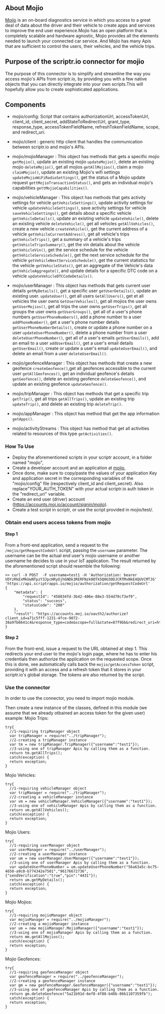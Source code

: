 ## About Mojio

[Mojio](https://www.moj.io/developer/) is an on-board diagnostics service in which you access to a great deal of data about the driver and their vehicle to create apps and services to improve the end user experience.Mojio has an open platform that is completely scalable and hardware agnostic, Mojio provides all the elements needed to launch your connected car service. And Mojio has many Apis that are sufficient to control the users, their vehicles, and the vehicle trips.

## Purpose of the scriptr.io connector for mojio
The purpose of this connector is to simplify and streamline the way you access mojio's APIs from scriptr.io, by providing you with a few native objects that you can directly integrate into your own scripts.This will hopefully allow you to create sophisticated applications.

## Components

- mojio/config: Script that contains authorizationUrl, accessTokenUrl, client_id, client_secret, addStateToRedirectUrl, grant_type, response_type, accessTokenFieldName, refreshTokenFieldName, scope, and redirect_uri.

- mojio/client : generic http client that handles the communication between scriptr.io and mojio's APIs.

- mojio/mojioManager : This object has methods that gets a specific mojio ```getMojio()```, update an existing mojio ```updateMojio()```, delete an existing mojio ```deleteMojio()```, get all mojios ```getAllMojios()```, claim a mojio ```claimMojio()```, update an existing Mojio's wifi settings ```updateMojioWiFiRadioSettings()```, get the status of a Mojio update request ```gettMojioTransactionStatus()```, and gets an individual mojio's capabilities ```gettMojioCapabilities()```.

- mojio/vehicleManager : This object has methods that gets activity settings for vehicle ```getVehicleSettings()```, update activity settings for vehicle ```updateVehicleSettings()```, save activity settings for vehicle ```saveVehicleSettings()```, get details about a specific vehicle ```getVehicleDetails()```, update an existing vehicle ```updateVehicle()```, delete an existing vehicle ```deleteVehicle()```, get all vehicles ```getAllVehicles()```, create a new vehicle ```createVehicle()```, get the current address of a vehicle ```getVehicleCurrentAddress()```, get all vehicle's trips ```getVehicleTrips()```, get a summary of a vehicle's trips ```getVehicleTripsSummary()```, get the vin details about the vehicle ```getVehicleVin()```, get the service schedule for the vehicle ```getVehicleServiceSchedule()```, get the next service schedule for the vehicle ```getVehicleNextServiceSchedule()```, get the current statistics for the vehicle ```getVehicleStats()```, get an aggregate of the Vehicle's data ```getVehicleAggregate()```, and update details for a specific DTC code on a vehicle ```updateVehicleDTCCodeDetails()```.

- mojio/userManager : This object has methods that gets current user details ```getMyDetails()```, get a specific user ```getUserDetails()```, update an existing user. ```updateUser()```, get all users ```GetAllUsers()```, get et all vehicles the user owns ```GetUserVehicles()```, get all mojios the user owns ```getUserMojios()```, get all trips the user owns ```getUserTrips()```, get all groups the user owns ```getUserGroups()```, get all of a user's phone numbers ```getUserPhoneNumbers()```, add a phone number to a user ```addPhoneNumber()```, get a user's phone number details ```getUserPhoneNumberDetails()```, create or update a phone number on a user ```updateUserPhoneNumber()```, delete a phone number from a user ```deleteUserPhoneNumber()```, get all of a user's emails ```getUserEmails()```, add an email to a user ```addUserEmail()```, get a user's email details ```getUserEmail()```, create or update a user's email ```updateUserEmail()```, and delete an email from a user ```deleteUserEmail()```.

- mojio/geofenceManager : This object has methods that create a new geofence ```createGeofence()```,get all geofences accessible to the current user ```getAllGeofences()```, get an individual geofence's details ```getGeofence()```, delete an existing geofence ```deleteGeofence()```, and update an existing geofence ```updateGeofence()```.

- mojio/tripManager : This object has methods that get a specific trip ```getTrip()```, get all trips ```getAllTrips()```, update an existing trip ```updateTrip()```, and delete an existing trip ```deleteTrip()```.

- mojio/appManager : This object has method that get the app information ```getApps()```.

- mojio/activityStreams : This object has method that get all activities related to resources of this type ```getActivities()```.

### How To Use
- Deploy the aforementioned scripts in your scriptr account, in a folder named "mojio",
- Create a developer account and an application at [mojio](https://www.moj.io/developer/),
- Once done, make sure to copy/paste the values of your application Key and application secret in the corresponding variables of the "mojio/config" file (respectively client_id and client_secret). Also replace"YOUR_AUTH_TOKEN" with your actual scriptr.io auth token in the "redirect_uri" variable.
- Create an end user (driver) account (https://accounts.moj.io/account/signin/mojio).
- Create a test script in scriptr, or use the script provided in mojio/test/. 

### Obtain end users access tokens from mojio

#### Step 1
From a front-end application, send a request to the ```/mojio/getRequestCodeUrl``` script, passing the ```username``` parameter. 
The username can be the actual end user's mojio username or another username he decides to use in your IoT application. 
The result returned by the aforementioned script should resemble the following:
```
>> curl -X POST  -F username=test1 -H 'Authorization: bearer VDYzRkExMkUwNTpzY3JpcHRyOjhGNDk3RERFNzk0OTk5Q0U3ODJCRTMxNkE4QUVCMTJG' 'https://api.scriptrapps.io/mojio/authorization/getRequestCodeUrl'
{
	"metadata": {
		"requestId": "458034fd-3b42-406e-88e3-554d70cf3ef9",
		"status": "success",
		"statusCode": "200"
	},
	"result": "https://accounts.moj.io/oauth2/authorize?client_id=a71c5fff-1231-4fce-9072-38a9fb6641c4&response_type=code&scope=full&state=87f9bb&redirect_uri=https%3A%2F%2Fapi.scriptr.io%2Fmojio%2Fauthorization%2FgetAccessToken%3Fauth_token%3DVDYzRkExMkUwNQ%3D%3D"
}
```

#### Step 2

From the front-end, issue a request to the URL obtained at step 1. This redirects your end user to the mojio's login page, 
where he has to enter his credentials then authorize the application on the requested scope. 
Once this is done, xee automatically calls back the ```mojio/getAccessToken``` script, providing it with an access and a refresh token that it stores in your scriptr.io's global storage. The tokens are also returned by the script.

### Use the connector

In order to use the connector, you need to import mojio module.

Then create a new instance of the classes, defined in this module (we assume that we already otbained an access token for the given user) example:
Mojio Trips:
```
try{
  //1-requiring tripManager object
  var tripManager = require("../tripManager");
  //2-creating a tripManager instance
  var tm = new tripManager.TripManager({"username":"test1"});
  //3-using one of tripManager Apis by calling them as a function.
  return tm.getAllTrips();
  catch(exception) {
  return exception;
}
```
Mojio Vehicles:
```
try{
  //1-requiring vehicleManager object
  var tripManager = require("../tripManager");
  //2-creating a vehicleManager instance
  var vm = new vehicleManager.VehicleManager({"username":"test1"});
  //3-using one of vehicleManager Apis by calling them as a function.
  return vm.getAllVehicles();
  catch(exception) {
  return exception;
}
```
Mojio Users:
```
try{
  //1-requiring userManager object
  var userManager = require("../userManager");
  //2-creating a userManager instance
  var um = new userManager.UserManager({"username":"test1"});
  //3-using one of userManager Apis by calling them as a function.
  var updateUserPhoneNumber = um.updateUserPhoneNumber("56a63a5c-bc75-4650-a9c0-b774342e7501","96176672736",{"sendVerification":"true","pin":"4431"});
  return um.getMyDetails();
  catch(exception) {
  return exception;
}
```
Mojio Mojios:
```
try{
  //1-requiring mojioManager object
  var mojioManager = require("../mojioManager");
  //2-creating a mojioManager instance
  var um = new mojioManager.MojioManager({"username":"test1"});
  //3-using one of mojioManager Apis by calling them as a function.
  return mm.getAllMojios();
  catch(exception) {
  return exception;
}
```
Mojio Geofences:
```
try{
  //1-requiring geofenceManager object
  var geofenceManager = require("../geofenceManager");
  //2-creating a geofenceManager instance
  var gm = new geofenceManager.GeofenceManager({"username":"test1"});
  //3-using one of geofenceManager Apis by calling them as a function.
  return gm.deleteGeofence("5a21b91d-6ef8-4f88-b48b-86b1107359fb");
  catch(exception) {
  return exception;
}
```
